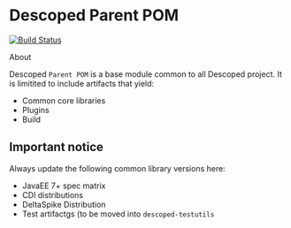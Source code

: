 # Descoped Parent POM

[![Build Status](https://travis-ci.org/descoped/descoped-parent.svg?branch=master)](https://travis-ci.org/descoped/descoped-parent)

About

Descoped `Parent POM` is a base module common to all Descoped project. It is limitited to include artifacts that yield:

* Common core libraries
* Plugins
* Build

## Important notice

Always update the following common library versions here:

* JavaEE 7+ spec matrix
* CDI distributions
* DeltaSpike Distribution
* Test artifactgs (to be moved into `descoped-testutils`

